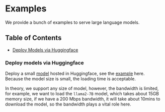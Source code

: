 # Examples

We provide a bunch of examples to serve large language models.

## Table of Contents

- [Deploy Models via Huggingface](#deploy-models-via-huggingface)

### Deploy models via Huggingface

Deploy a small [model](./huggingface/model.yaml) hosted in Huggingface, see the [example](./huggingface/playground.yaml) here. Because the model size is small, the loading time is acceptable.

In theory, we support any size of model, however, the bandwidth is limited, for example, we want to load the `llama2-7B` model, which takes about 15GB memory size, if we have a 200 Mbps bandwidth, it will take about 10mins to download the model, so the bandwidth plays a vital role here.
